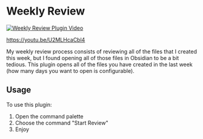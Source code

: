 # Weekly Review

[![Weekly Review Plugin Video](https://img.youtube.com/vi/U2MLHcaCbl4/0.jpg)](https://www.youtube.com/watch?v=U2MLHcaCbl4)

https://youtu.be/U2MLHcaCbl4

My weekly review process consists of reviewing all of the files that I created this week, but I found opening all of those files in Obsidian to be a bit tedious. This plugin opens all of the files you have created in the last week (how many days you want to open is configurable).


## Usage

To use this plugin:
1. Open the command palette
2. Choose the command "Start Review"
3. Enjoy
